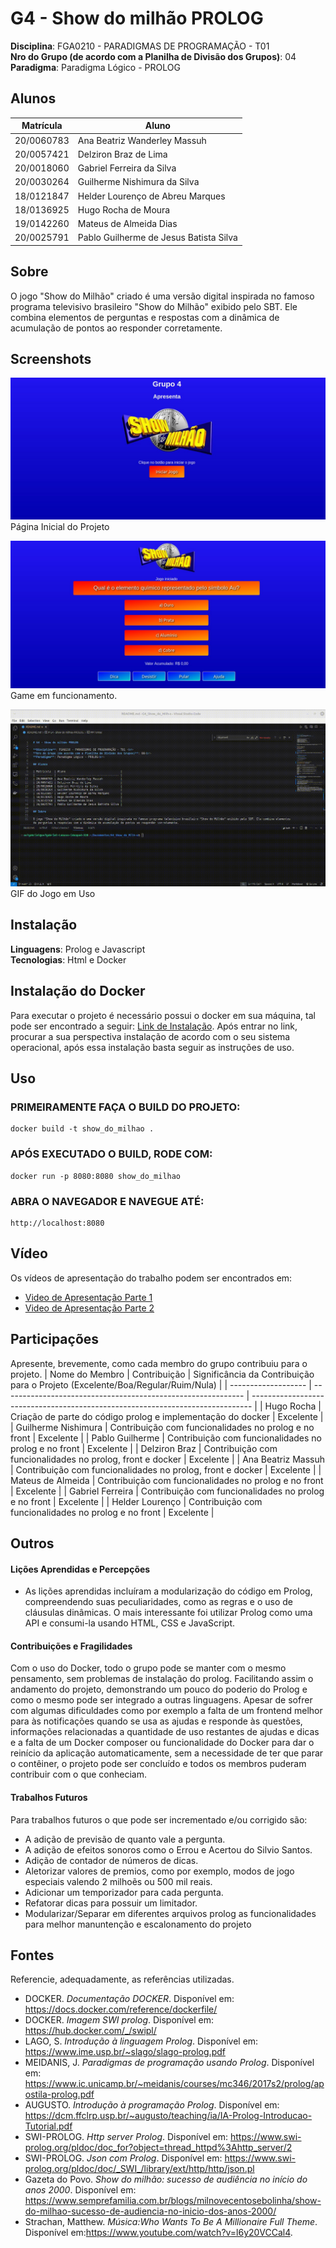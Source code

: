 # G4 - Show do milhão PROLOG

**Disciplina**: FGA0210 - PARADIGMAS DE PROGRAMAÇÃO - T01 <br>
**Nro do Grupo (de acordo com a Planilha de Divisão dos Grupos)**: 04<br>
**Paradigma**: Paradigma Lógico - PROLOG<br>

## Alunos

| Matrícula  | Aluno                                  |
| ---------- | -------------------------------------- |
| 20/0060783 | Ana Beatriz Wanderley Massuh           |
| 20/0057421 | Delziron Braz de Lima                  |
| 20/0018060 | Gabriel Ferreira da Silva              |
| 20/0030264 | Guilherme Nishimura da Silva           |
| 18/0121847 | Helder Lourenço de Abreu Marques       |
| 18/0136925 | Hugo Rocha de Moura                    |
| 19/0142260 | Mateus de Almeida Dias                 |
| 20/0025791 | Pablo Guilherme de Jesus Batista Silva |

## Sobre 

O jogo "Show do Milhão" criado é uma versão digital inspirada no famoso programa televisivo brasileiro "Show do Milhão" exibido pelo SBT. Ele combina elementos de perguntas e respostas com a dinâmica de acumulação de pontos ao responder corretamente.

## Screenshots

![Screenshot 1](./img/Titulo.jpeg)
Página Inicial do Projeto

![Screenshot 2](./img/game.jpeg)
Game em funcionamento.

![GIF de Uso](./img/uso.gif)
GIF do Jogo em Uso

## Instalação 

**Linguagens**: Prolog e Javascript <br>
**Tecnologias**: Html e Docker<br>

## Instalação do Docker

Para executar o projeto é necessário possui o docker em sua máquina, tal pode ser encontrado a seguir: [Link de Instalação](https://docs.docker.com/engine/install/). Após entrar no link, procurar a sua perspectiva instalação de acordo com o seu sistema operacional, após essa instalação basta seguir as instruções de uso.

## Uso 

### PRIMEIRAMENTE FAÇA O BUILD DO PROJETO:

    docker build -t show_do_milhao .

### APÓS EXECUTADO O BUILD, RODE COM:

    docker run -p 8080:8080 show_do_milhao

### ABRA O NAVEGADOR E NAVEGUE ATÉ:

    http://localhost:8080

## Vídeo

Os vídeos de apresentação do trabalho podem ser encontrados em:

- [Video de Apresentação Parte 1](./videos/video_1.mkv)
- [Video de Apresentação Parte 2](./videos/video_2.mkv)

## Participações

Apresente, brevemente, como cada membro do grupo contribuiu para o projeto.
| Nome do Membro      | Contribuição                                                 | Significância da Contribuição para o Projeto (Excelente/Boa/Regular/Ruim/Nula) |
| ------------------- | ------------------------------------------------------------ | ------------------------------------------------------------------------------ |
| Hugo Rocha          | Criação de parte do código prolog e implementação do  docker | Excelente                                                                      |
| Guilherme Nishimura | Contribuição com funcionalidades no prolog e no front        | Excelente                                                                      |
| Pablo Guilherme     | Contribuição com funcionalidades no prolog e no front        | Excelente                                                                      |
| Delziron Braz       | Contribuição com funcionalidades no prolog, front e docker   | Excelente                                                                      |
| Ana Beatriz Massuh  | Contribuição com funcionalidades no prolog, front e docker   | Excelente                                                                      |
| Mateus de Almeida   | Contribuição com funcionalidades no prolog e no front        | Excelente                                                                      |
| Gabriel Ferreira    | Contribuição com funcionalidades no prolog e no front        | Excelente                                                                      |
| Helder Lourenço     | Contribuição com funcionalidades no prolog e no front        | Excelente                                                                      |

## Outros

#### Lições Aprendidas e Percepções
- As lições aprendidas incluíram a modularização do código em Prolog, compreendendo suas peculiaridades, 
como as regras e o uso de cláusulas dinâmicas. O mais interessante foi utilizar Prolog como uma API e 
consumi-la usando HTML, CSS e JavaScript.

#### Contribuições e Fragilidades

Com o uso do Docker, todo o grupo pode se manter com o mesmo pensamento, sem problemas de instalação do prolog. Facilitando assim o andamento do projeto, demonstrando um pouco do poderio do Prolog e como o mesmo pode ser integrado a outras linguagens. Apesar de sofrer com algumas dificuldades como por exemplo a falta de um frontend melhor para às notificações quando se usa as ajudas e responde às questões, informações relacionadas a quantidade de uso restantes de ajudas e dicas e a falta de um Docker composer ou funcionalidade do Docker para dar o reinício da aplicação automaticamente, sem a necessidade de ter que parar o contêiner, o projeto pode ser concluído e todos os membros puderam contribuir com o que conheciam. 


#### Trabalhos Futuros

Para trabalhos futuros o que pode ser incrementado e/ou corrigido são:

- A adição de previsão de quanto vale a pergunta.
- A adição de efeitos sonoros como o Errou e Acertou do Silvio Santos.
- Adição de contador de números de dicas.
- Aletorizar valores de premios, como por exemplo, modos de jogo especiais valendo 2 milhoẽs ou 500 mil reais.
- Adicionar um temporizador para cada pergunta.
- Refatorar dicas para possuir um limitador.
- Modularizar/Separar em diferentes arquivos prolog as funcionalidades para melhor manuntenção e escalonamento do projeto

## Fontes

Referencie, adequadamente, as referências utilizadas.

- DOCKER. *Documentação DOCKER*. Disponível em: <https://docs.docker.com/reference/dockerfile/>
- DOCKER. *Imagem SWI prolog*. Disponível em: <https://hub.docker.com/_/swipl/>
- LAGO, S. *Introdução à linguagem Prolog*. Disponível em: <https://www.ime.usp.br/~slago/slago-prolog.pdf>
- MEIDANIS, J. *Paradigmas de programação usando Prolog*. Disponível em: <https://www.ic.unicamp.br/~meidanis/courses/mc346/2017s2/prolog/apostila-prolog.pdf>
- AUGUSTO. *Introdução à programação Prolog*. Disponível em: <https://dcm.ffclrp.usp.br/~augusto/teaching/ia/IA-Prolog-Introducao-Tutorial.pdf>
- SWI-PROLOG. *Http server Prolog*. Disponível em: <https://www.swi-prolog.org/pldoc/doc_for?object=thread_httpd%3Ahttp_server/2>
- SWI-PROLOG. *Json com Prolog*. Disponível em: <https://www.swi-prolog.org/pldoc/doc/_SWI_/library/ext/http/http/json.pl>
- Gazeta do Povo. *Show do milhão: sucesso de audiência no início do anos 2000*. Disponível em: https://www.semprefamilia.com.br/blogs/milnovecentosebolinha/show-do-milhao-sucesso-de-audiencia-no-inicio-dos-anos-2000/
- Strachan, Matthew. *Música:Who Wants To Be A Millionaire Full Theme*. Disponível em:https://www.youtube.com/watch?v=l6y20VCCal4.
